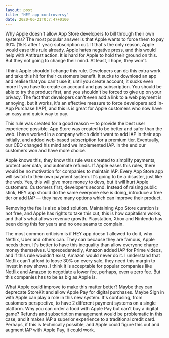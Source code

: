 ```yaml
---
layout: post
title: "HEY app controversy"
date: 2020-06-21T0:7:47+0100
---
```


Why Apple doesn't allow App Store developers to bill through their own systems? The most popular answer is that Apple wants to force them to pay 30% (15% after 1 year) subscription cut. If that's the only reason, Apple would ease this rule already. Apple hates negative press, and this would help with Antitrust action. It is hard for Apple to hold their ground on this. But they not going to change their mind. At least, I hope, they won't. 

I think Apple shouldn't change this rule. Developers can do this extra work and take this hit for their customers benefit. It sucks to download an app and realise that you can't use it, until you create account, it sucks even more if you have to create an account and pay subscription. You should be able to try the product first, and you shouldn't be forced to give up on your privacy. The fact that developers can't even add a link to a web payment is annoying, but it works, it's an effective measure to force developers add In-App Purchase (IAP), and this is is great for Apple customers who now have an easy and quick way to pay.

This rule was created for a good reason — to provide the best user experience possible. App Store was created to be better and safer than the web. I have worked in a company which didn't want to add IAP in their app initially, and added web-based subscription for a premium tier. Eventually, our CEO changed his mind and we implemented IAP. In the end our customers won and have more choice. 

Apple knows this, they know this rule was created to simplify payments, protect user data, and automate refunds. If Apple eases this rules, there would be no motivation for companies to maintain IAP. Every App Store app will switch to their own payment system. It's going to be a disaster, just like the web. Yes, this will give more money to devs, but it will hurt Apple customers. Customers first, developers second. Instead of raising public stink, HEY app should do the same everyone else is doing, introduce a free tier or add IAP — they have many options which can improve their product.

Removing the fee is also a bad solution. Maintaining App Store curation is not free, and Apple has rights to take this cut, this is how capitalism works, and that's what allows revenue growth. Playstation, Xbox and Nintendo has been doing this for years and no one seams to complain.

The most common criticism is if HEY app doesn't allowed to do it, why Netflix, Uber and others can. They can because they are famous, Apple needs them. It's better to have this inequality than allow everyone charge money themselves. Unprecedentedly, Amazon added IAP for Prime videos, and if this rule wouldn't exist, Amazon would never do it. I understand that Netflix can't afford to loose 30% on every sale, they need this margin to invest in new shows. I think it is acceptable for popular companies like Netflix and Amazon to negotiate a lower fee, perhaps, even a zero fee. But this companies has to be as big as Apple is.

What Apple could improve to make this matter better? Maybe they can deprecate StoreKit and allow Apple Pay for digital purchases. Maybe Sign in with Apple can play a role in this new system. It's confusing, from customers perspective, to have 2 different payment systems on a single platform. Why you can order a food with Apple Pay but can't buy a digital game? Refunds and subscription management would be problematic in this case, and it makes IAP a superior experience to a traditional credit card. Perhaps, if this is technically possible, and Apple could figure this out and augment IAP with Apple Pay, it could work. 
